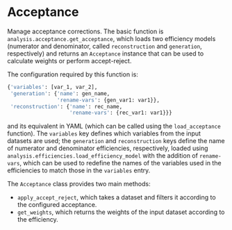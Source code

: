 Acceptance
==========

Manage acceptance corrections.
The basic function is `analysis.acceptance.get_acceptance`, which loads two efficiency models (numerator and denominator, called `reconstruction` and `generation`, respectively) and returns an `Acceptance` instance that can be used to calculate weights or perform accept-reject.

The configuration required by this function is:

```python
{'variables': [var_1, var_2],
 'generation': {'name': gen_name,
                'rename-vars': {gen_var1: var1}},
 'reconstruction': {'name': rec_name,
                    'rename-vars': {rec_var1: var1}}}
```

and its equivalent in YAML (which can be called using the `load_acceptance` function).
The `variables` key defines which variables from the input datasets are used;
the `generation` and `reconstruction` keys define the name of numerator and denominator efficiencies, respectively, loaded using `analysis.efficiencies.load_efficiency_model` with the addition of `rename-vars`, which can be used to redefine the names of the variables used in the efficiencies to match those in the `variables` entry.

The `Acceptance` class provides two main methods:

  - `apply_accept_reject`, which takes a dataset and filters it according to the configured acceptance.
  - `get_weights`, which returns the weights of the input dataset according to the efficiency.

